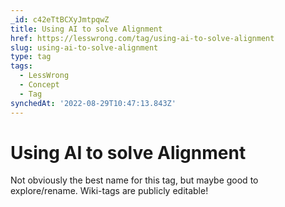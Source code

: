 ```yaml
---
_id: c42eTtBCXyJmtpqwZ
title: Using AI to solve Alignment
href: https://lesswrong.com/tag/using-ai-to-solve-alignment
slug: using-ai-to-solve-alignment
type: tag
tags:
  - LessWrong
  - Concept
  - Tag
synchedAt: '2022-08-29T10:47:13.843Z'
---
```

# Using AI to solve Alignment

Not obviously the best name for this tag, but maybe good to explore/rename. Wiki-tags are publicly editable!